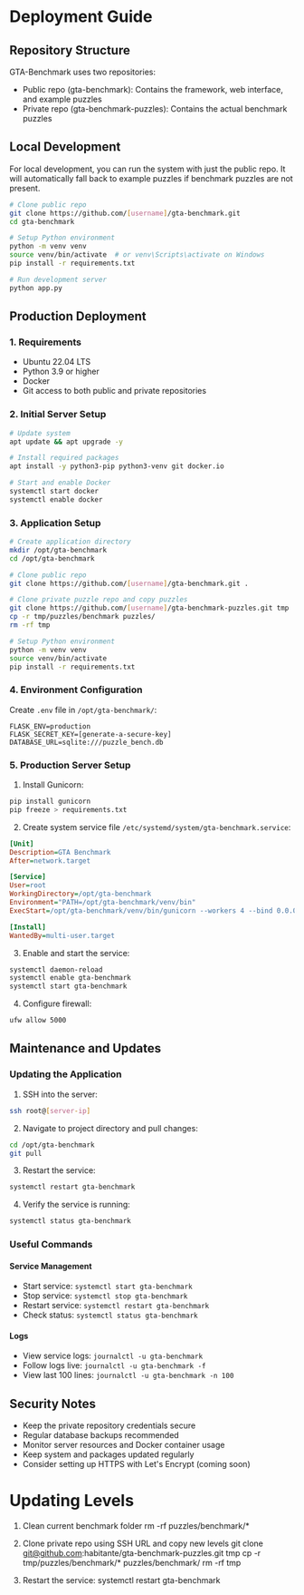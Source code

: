 # Deployment Guide

## Repository Structure
GTA-Benchmark uses two repositories:
- Public repo (gta-benchmark): Contains the framework, web interface, and example puzzles
- Private repo (gta-benchmark-puzzles): Contains the actual benchmark puzzles

## Local Development
For local development, you can run the system with just the public repo. It will automatically fall back to example puzzles if benchmark puzzles are not present.

```bash
# Clone public repo
git clone https://github.com/[username]/gta-benchmark.git
cd gta-benchmark

# Setup Python environment
python -m venv venv
source venv/bin/activate  # or venv\Scripts\activate on Windows
pip install -r requirements.txt

# Run development server
python app.py
```

## Production Deployment

### 1. Requirements
- Ubuntu 22.04 LTS
- Python 3.9 or higher
- Docker
- Git access to both public and private repositories

### 2. Initial Server Setup
```bash
# Update system
apt update && apt upgrade -y

# Install required packages
apt install -y python3-pip python3-venv git docker.io

# Start and enable Docker
systemctl start docker
systemctl enable docker
```

### 3. Application Setup
```bash
# Create application directory
mkdir /opt/gta-benchmark
cd /opt/gta-benchmark

# Clone public repo
git clone https://github.com/[username]/gta-benchmark.git .

# Clone private puzzle repo and copy puzzles
git clone https://github.com/[username]/gta-benchmark-puzzles.git tmp
cp -r tmp/puzzles/benchmark puzzles/
rm -rf tmp

# Setup Python environment
python -m venv venv
source venv/bin/activate
pip install -r requirements.txt
```

### 4. Environment Configuration
Create `.env` file in `/opt/gta-benchmark/`:
```
FLASK_ENV=production
FLASK_SECRET_KEY=[generate-a-secure-key]
DATABASE_URL=sqlite:///puzzle_bench.db
```

### 5. Production Server Setup

1. Install Gunicorn:
```bash
pip install gunicorn
pip freeze > requirements.txt
```

2. Create system service file `/etc/systemd/system/gta-benchmark.service`:
```ini
[Unit]
Description=GTA Benchmark
After=network.target

[Service]
User=root
WorkingDirectory=/opt/gta-benchmark
Environment="PATH=/opt/gta-benchmark/venv/bin"
ExecStart=/opt/gta-benchmark/venv/bin/gunicorn --workers 4 --bind 0.0.0.0:5000 wsgi:app

[Install]
WantedBy=multi-user.target
```

3. Enable and start the service:
```bash
systemctl daemon-reload
systemctl enable gta-benchmark
systemctl start gta-benchmark
```

4. Configure firewall:
```bash
ufw allow 5000
```

## Maintenance and Updates

### Updating the Application

1. SSH into the server:
```bash
ssh root@[server-ip]
```

2. Navigate to project directory and pull changes:
```bash
cd /opt/gta-benchmark
git pull
```

3. Restart the service:
```bash
systemctl restart gta-benchmark
```

4. Verify the service is running:
```bash
systemctl status gta-benchmark
```

### Useful Commands

#### Service Management
- Start service: `systemctl start gta-benchmark`
- Stop service: `systemctl stop gta-benchmark`
- Restart service: `systemctl restart gta-benchmark`
- Check status: `systemctl status gta-benchmark`

#### Logs
- View service logs: `journalctl -u gta-benchmark`
- Follow logs live: `journalctl -u gta-benchmark -f`
- View last 100 lines: `journalctl -u gta-benchmark -n 100`

## Security Notes
- Keep the private repository credentials secure
- Regular database backups recommended
- Monitor server resources and Docker container usage
- Keep system and packages updated regularly
- Consider setting up HTTPS with Let's Encrypt (coming soon)

# Updating Levels

1. Clean current benchmark folder
rm -rf puzzles/benchmark/*

2. Clone private repo using SSH URL and copy new levels
git clone git@github.com:habitante/gta-benchmark-puzzles.git tmp
cp -r tmp/puzzles/benchmark/* puzzles/benchmark/
rm -rf tmp

3. Restart the service:
systemctl restart gta-benchmark